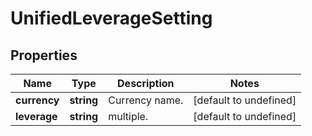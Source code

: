 # UnifiedLeverageSetting

## Properties

Name | Type | Description | Notes
------------ | ------------- | ------------- | -------------
**currency** | **string** | Currency name. | [default to undefined]
**leverage** | **string** | multiple. | [default to undefined]

